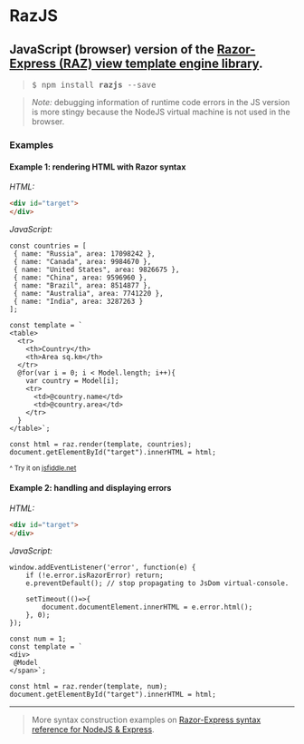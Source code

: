 # RazJS
## JavaScript (browser) version of the [Razor-Express (RAZ) view template engine library](https://www.npmjs.com/package/raz).

> <pre>$ npm install <b>razjs</b> --save</pre>

>*Note:* debugging information of runtime code errors in the JS version is more stingy because the NodeJS virtual machine is not used in the browser. 

### Examples

#### Example 1: rendering HTML with Razor syntax

*HTML:*
```HTML
<div id="target">
</div>
```

*JavaScript:*
```JS
const countries = [
 { name: "Russia", area: 17098242 },
 { name: "Canada", area: 9984670 },
 { name: "United States", area: 9826675 },
 { name: "China", area: 9596960 },
 { name: "Brazil", area: 8514877 },
 { name: "Australia", area: 7741220 },
 { name: "India", area: 3287263 }
];

const template = `
<table>
  <tr>
    <th>Country</th>
    <th>Area sq.km</th>
  </tr>
  @for(var i = 0; i < Model.length; i++){
    var country = Model[i];
    <tr>
      <td>@country.name</td>
      <td>@country.area</td>
    </tr>
  }
</table>`;

const html = raz.render(template, countries);
document.getElementById("target").innerHTML = html;

```
<sup>^ Try it on [jsfiddle.net](https://jsfiddle.net/develax/tfr9zhm5/)</sup>

#### Example 2: handling and displaying errors

*HTML:*
```HTML
<div id="target">
</div>
```

*JavaScript:*
```JS
window.addEventListener('error', function(e) {            
    if (!e.error.isRazorError) return;
    e.preventDefault(); // stop propagating to JsDom virtual-console.

    setTimeout(()=>{
        document.documentElement.innerHTML = e.error.html();
    }, 0);
});

const num = 1;
const template = `
<div>
 @Model
</span>`;

const html = raz.render(template, num);
document.getElementById("target").innerHTML = html;

```


----------------
> More syntax construction examples on [Razor-Express syntax reference for NodeJS & Express](https://github.com/DevelAx/RazorExpress/blob/master/docs/syntax.md).
